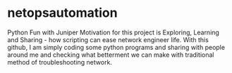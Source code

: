 # netopsautomation
Python Fun with Juniper
Motivation for this project is Exploring, Learning and Sharing - how scripting can ease network engineer life.
With this github, I am simply coding some python programs and sharing with people around me and checking what betterment we can make with traditional method of troubleshooting network.
